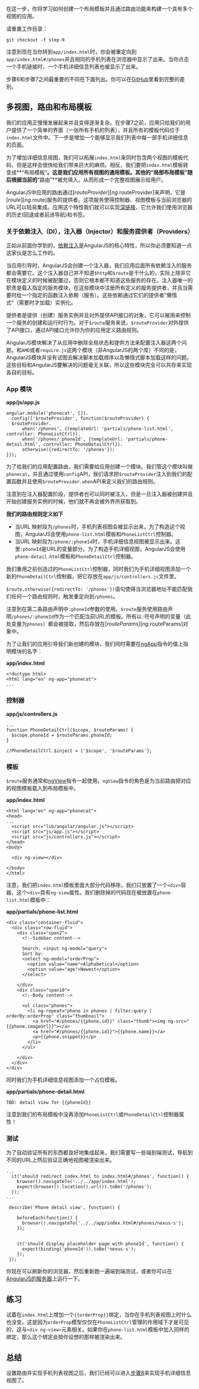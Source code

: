 在这一步，你将学习如何创建一个布局模板并且通过路由功能来构建一个具有多个视图的应用。

请重置工作目录：

    git checkout -f step-9

注意到现在当你转到`app/index.html`时，你会被重定向到`app/index.html#/phones`并且相同的手机列表在浏览器中显示了出来。当你点击一个手机链接时，一个手机详细信息列表也被显示了出来。

步骤6和步骤7之间最重要的不同在下面列出。你可以在[GitHub][]里看到完整的差别。

## 多视图，路由和布局模板

我们的应用正慢慢发展起来并且变得逐渐复杂。在步骤7之前，应用只给我们的用户提供了一个简单的界面（一张所有手机的列表），并且所有的模板代码位于`index.html`文件中。下一步是增加一个能够显示我们列表中每一部手机详细信息的页面。

为了增加详细信息视图，我们可以拓展`index.html`来同时包含两个视图的模板代码，但是这样会很快给我们带来巨大的麻烦。相反，我们要把`index.html`模板转变成**“布局模板”**。这是我们应用所有视图的通用模板。其他的“局部布局模板”随后根据当前的**“路由”**被充填入，从而形成一个完整视图展示给用户。

AngularJS中应用的路由通过[$routeProvider][ng.$routeProvider]来声明，它是[$route][ng.$route]服务的提供者。这项服务使得控制器、视图模板与当前浏览器的URL可以轻易集成。应用这个特性我们就可以实现[深链接](http://en.wikipedia.org/wiki/Deep_linking)，它允许我们使用浏览器的历史(回退或者前进导航)和书签。

### 关于依赖注入（DI），注入器（Injector）和服务提供者（Providers）

正如从前面你学到的，[依赖注入][guide/di]是AngularJS的核心特性，所以你必须要知道一点这家伙是怎么工作的。

当应用引导时，AngularJS会创建一个注入器，我们应用后面所有依赖注入的服务都会需要它。这个注入器自己并不知道`$http`和`$route`是干什么的，实际上除非它在模块定义的时候被配置过，否则它根本都不知道这些服务的存在。注入器唯一的职责是载入指定的服务模块，在这些模块中注册所有定义的服务提供者，并且当需要时给一个指定的函数注入依赖（服务）。这些依赖通过它们的提供者“懒惰式”（需要时才加载）实例化。

提供者是提供（创建）服务实例并且对外提供API接口的对象，它可以被用来控制一个服务的创建和运行时行为。对于`$route`服务来说，`$routeProvider`对外提供了API接口，通过API接口允许你为你的应用定义路由规则。

AngularJS模块解决了从应用中删除全局状态和提供方法来配置注入器这两个问题。和`AMD`或者`require.js`这两个模块（非AngularJS的两个库）不同的是，AngularJS模块并没有试图去解决脚本加载顺序以及懒惰式脚本加载这样的问题。这些目标和AngularJS要解决的问题毫无关联，所以这些模块完全可以共存来实现各自的目标。

### App 模块

**app/js/app.js**

    angular.module('phonecat', []).
      config(['$routeProvider', function($routeProvider) {
      $routeProvider.
          when('/phones', {templateUrl: 'partials/phone-list.html',   controller: PhoneListCtrl}).
          when('/phones/:phoneId', {templateUrl: 'partials/phone-detail.html', controller: PhoneDetailCtrl}).
          otherwise({redirectTo: '/phones'});
    }]);

为了给我们的应用配置路由，我们需要给应用创建一个模块。我们管这个模块叫做`phonecat`，并且通过使用`config`API，我们请求把`$routeProvider`注入到我们的配置函数并且使用`$routeProvider.when`API来定义我们的路由规则。

注意到在注入器配置阶段，提供者也可以同时被注入，但是一旦注入器被创建并且开始创建服务实例的时候，他们就不再会被外界所获取到。

**我们的路由规则定义如下**

*   当URL 映射段为`/phones`时，手机列表视图会被显示出来。为了构造这个视图，AngularJS会使用`phone-list.html`模板和`PhoneListCtrl`控制器。
*   当URL 映射段为`/phone/:phoneId`时，手机详细信息视图被显示出来。这里`:phoneId`是URL的变量部分。为了构造手机详细视图，AngularJS会使用`phone-detail.html`模板和`PhoneDetailCtrl`控制器。

我们重用之前创造过的`PhoneListCtrl`控制器，同时我们为手机详细视图添加一个新的`PhoneDetailCtrl`控制器，把它存放在`app/js/controllers.js`文件里。

`$route.otherwise({redirectTo: '/phones'})`语句使得当浏览器地址不能匹配我们任何一个路由规则时，触发重定向到`/phones`。

注意到在第二条路由声明中`:phoneId`参数的使用。`$route`服务使用路由声明`/phones/:phoneId`作为一个匹配当前URL的模板。所有以`:`符号声明的变量（此处变量为`phones`）都会被提取，然后存放在[$routeParams][ng.$routeParams]对象中。

为了让我们的应用引导我们新创建的模块，我们同时需要在[ngApp][ng.directive:ngApp]指令的值上指明模块的名字：

**app/index.html**

    <!doctype html>
    <html lang="en" ng-app="phonecat">
    ...

### 控制器

**app/js/controllers.js**

    ...
    function PhoneDetailCtrl($scope, $routeParams) {
      $scope.phoneId = $routeParams.phoneId;
    }

    //PhoneDetailCtrl.$inject = ['$scope', '$routeParams'];

### 模板

`$route`服务通常和[ngView][ng.directive:ngView]指令一起使用。`ngView`指令的角色是为当前路由把对应的视图模板载入到布局模板中。

**app/index.html**

    <html lang="en" ng-app="phonecat">
    <head>
    ...
      <script src="lib/angular/angular.js"></script>
      <script src="js/app.js"></script>
      <script src="js/controllers.js"></script>
    </head>
    <body>

      <div ng-view></div>

    </body>
    </html>

注意，我们把`index.html`模板里面大部分代码移除，我们只放置了一个`<div>`容器，这个`<div>`具有`ng-view`属性。我们删除掉的代码现在被放置在`phone-list.html`模板中：

**app/partials/phone-list.html**

    <div class="container-fluid">
      <div class="row-fluid">
        <div class="span2">
          <!--Sidebar content-->

          Search: <input ng-model="query">
          Sort by:
          <select ng-model="orderProp">
            <option value="name">Alphabetical</option>
            <option value="age">Newest</option>
          </select>

        </div>
        <div class="span10">
          <!--Body content-->

          <ul class="phones">
            <li ng-repeat="phone in phones | filter:query | orderBy:orderProp" class="thumbnail">
              <a href="#/phones/{{phone.id}}" class="thumb"><img ng-src="{{phone.imageUrl}}"></a>
              <a href="#/phones/{{phone.id}}">{{phone.name}}</a>
              <p>{{phone.snippet}}</p>
            </li>
          </ul>

        </div>
      </div>
    </div>

同时我们为手机详细信息视图添加一个占位模板。

**app/partials/phone-detail.html**

    TBD: detail view for {{phoneId}}

注意到我们的布局模板中没再添加`PhoneListCtrl`或`PhoneDetailCtrl`控制器属性！

### 测试

为了自动验证所有的东西都良好地集成起来，我们需要写一些端到端测试，导航到不同的URL上然后验证正确地视图被渲染出来。

    ...
      it('should redirect index.html to index.html#/phones', function() {
        browser().navigateTo('../../app/index.html');
        expect(browser().location().url()).toBe('/phones');
      });
    ...

     describe('Phone detail view', function() {

        beforeEach(function() {
          browser().navigateTo('../../app/index.html#/phones/nexus-s');
        });


        it('should display placeholder page with phoneId', function() {
          expect(binding('phoneId')).toBe('nexus-s');
        });
     });

你现在可以刷新你的浏览器，然后重新跑一遍端到端测试，或者你可以在[AngularJS的服务器](http://angular.github.com/angular-phonecat/step-4/test/e2e/runner.html)上运行一下。

## 练习

试着在`index.html`上增加一个`{{orderProp}}`绑定，当你在手机列表视图上时什么也没变。这是因为`orderProp`模型仅仅在`PhoneListCtrl`管理的作用域下才是可见的，这与`<div ng-view>`元素相关。如果你在`phone-list.html`模板中加入同样的绑定，那么这个绑定会按你设想的那样被渲染出来。

## 总结

设置路由并实现手机列表视图之后，我们已经可以进入[步骤8][step_08]来实现手机详细信息视图了。

[GitHub]: https://github.com/angular/angular-phonecat/compare/step-6...step-7
[ng.$routeProvider]: http://code.angularjs.org/1.1.0/docs/api/ng.$routeProvider
[ng.$route]: http://code.angularjs.org/1.1.0/docs/api/ng.$route
[guide/di]: http://code.angularjs.org/1.1.0/docs/guide/di
[ng.$routeParams]: http://code.angularjs.org/1.1.0/docs/api/ng.$routeParams
[ng.directive:ngApp]: http://code.angularjs.org/1.1.0/docs/api/ng.directive:ngApp
[ng.directive:ngView]: http://code.angularjs.org/1.1.0/docs/api/ng.directive:ngView
[step_08]: http://angularjs.cn/A00b
